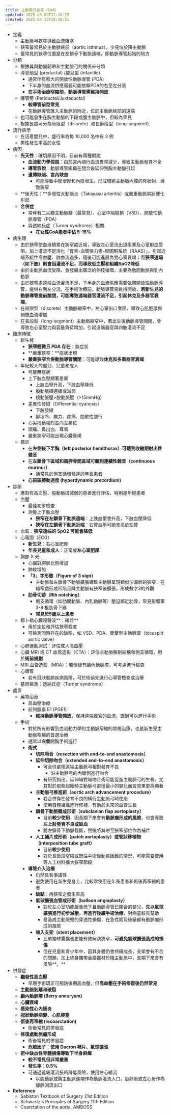 ```yaml
---
title: 主動脈弓狹窄（CoA）
updated: 2025-05-09T17:18:15
created: 2025-04-13T18:18:51
---
```


- 定義
  - 主動脈弓狹窄導致血流阻塞
  - 狹窄最常見於主動脈峽部（aortic isthmus），少見位於降主動脈
  - 最常見的狹窄位置是在左鎖骨下動脈遠端，即動脈導管起始的地方
- 分類
  - 根據其與動脈韌帶和主動脈弓的關係來分類
  - 導管前型 (preductal) /嬰兒型 (Infantile)
    - 通常伴有較大的開放性動脈導管 (PDA)
    - 下半身的血流供應需要可能依賴PDA的右至左分流
    - **在手術治療窄縮前，動脈導管需維持開放**
  - 導管旁 (Periductal/Juxtaductal)
    - **較導管前型常見**
    - 在動脈導管匯入主動脈的附近，位於主動脈峽部的遠端
  - 也可能發生在胸主動脈的下段或腹主動脈中，但較為罕見
  - 根據長度可分為局限型（discrete）和長節段型（long-segment）
- 流行病學
  - 在活產嬰兒中，盛行率為每 10,000 名中有 3 例
  - 男性發生率高於女性
- 病因
  - **先天性**：確切原因不明，目前有兩種假說
    - **血流動力學假說**：由於宮內順行血流異常減少，導致主動脈發育不全
    - **導管假說**：動脈導管組織在閉合後延伸到胸主動脈引起
    - **遺傳缺陷、宮內缺血**
      - 可能導致中膜增厚和內膜增生，形成環繞主動脈內腔的脊狀物，導致狹窄
  - **後天性：**多發性大動脈炎（Takayasu arteritis）或嚴重動脈粥狀硬化引起
  - **合併症**
    - 常伴有二尖瓣主動脈瓣（最常見）、心室中隔缺損（VSD）、開放性動脈導管（PDA）
    - 與透納氏症（Turner syndrome）相關
      - **在女性CoA患者中佔 5-15%**
- 病生理
  - 由於狹窄使血液積累在狹窄處近端，導致左心室流出道阻塞及心室射血受阻，加上灌流不足活化「腎素-血管張力素-醛固酮系統（RAAS）」，引起近端系統性高血壓、肺血流過多，隨後可能進展為雙心室衰竭；而**狹窄遠端（如下肢）則會因灌流不足，而導致低血壓和組織SpO2降低**
  - 由於主動脈血流受阻，會發展出廣泛的側枝循環，主要為肋間動脈與乳內動脈
  - 由於狹窄處遠端血流灌流不足，下半身的血液供應需要依賴開放性動脈導管，提供右到左分流。在手術治療前，動脈導管需維持開放，**若新生兒的動脈導管提前關閉，可能導致遠端器官灌流不足，引起休克及多器官衰竭**。
  - 在局限型（discrete）主動脈縮窄中，左心室出口受阻，導致心肌肥厚與側枝血流增加
  - 在長段型（long-segment）主動脈縮窄中，若出生後動脈導管關閉，會導致左心室壓力與容量負荷增加，引起遠端器官與四肢灌流不足
- 臨床特徵
  - 新生兒
    - **狹窄輕微且 PDA 存在**：無症狀
    - **嚴重狹窄：**症狀出現
    - **嚴重狹窄合併動脈導管關閉**：可能導致**休克和多重器官衰竭**
  - 年紀較大的嬰兒、兒童和成人
    - 可能無症狀
    - 上下肢血壓顯著差異
      - 上肢血壓升高，下肢血壓降低
      - 股動脈搏遲緩或減弱
      - 橈動脈壓\>股動脈壓（\>15mmHg）
    - 差異性發紺（Differential cyanosis）
      - 下肢發紺
      - 腳冰冷、無力、疼痛、間歇性跛行
    - 心尖搏動強烈並向左移位
    - 頭痛、鼻出血、耳鳴
    - 嚴重狹窄可能出現心臟衰竭
  - 聽診
    - 在**左側後下半胸（left posterior hemithorax）可聽到收縮期射出性雜音**
    - 在**左鎖骨下區域和肩胛骨間區域可聽到連續性雜音（continuous murmur）**
      - 通常見於側支循環發達的年長患者
    - **心前區搏動過度 (hyperdynamic precordium)**
- 診斷
  - 應對有高血壓、股動脈搏減弱的患者進行評估，特別是年輕患者
  - 血壓
    - 最佳初步檢查
    - 測量上下肢血壓
      - **狹窄在左鎖骨下動脈遠端**：上肢血壓會升高，下肢血壓降低
      - **狹窄在左鎖骨下動脈近端**：右臂血壓可能會高於左臂
  - 血氧：**狹窄遠端的 SpO2 可能會降低**
  - 心電圖（ECG）
    - **新生兒**：右心室肥厚
    - **年長兒童和成人**：正常或**左心室肥厚**
  - 胸部 X 光
    - 心臟對胸廓比例增加
    - 肺紋增加
    - **「3」字形徵（Figure of 3 sign）**
      - 主動脈和左鎖骨下動脈擴張導致主動脈呈現類似沙漏狀的狹窄，在縮窄處形成凹陷且降主動脈有狹窄後擴張，形成數字3的外觀
    - **肋骨切跡（Rib notching）**
      - 側支循環（如肋間動脈、內乳動脈等）壓迫鄰近肋骨，常見影響第 3-8 根肋骨下緣
      - **常見於5歲以上患者**
  - 都卜勒心臟超聲波**：確診**
    - 用於定位和評估狹窄程度
    - 可檢測同時存在的缺陷，如 VSD、PDA、雙葉型主動脈瓣（bicuspid aortic valve）
  - 心肺運動測試：評估成人高血壓
  - 心臟 MRI 或 CT 血管造影（CTA）：評估主動脈解剖結構和側支循環，用於**術前規劃**
  - MRI 血管造影（MRA）：若懷疑有顱內動脈瘤，可考慮進行檢查
  - 心導管
    - 若有冠狀動脈疾病風險，可於術前先進行心導管檢查或治療
  - 基因檢測：透納氏症（Turner syndrome）
- 處置
  - 藥物治療
    - 高血壓治療
    - 前列腺素 E1 (PGE1)
      - **維持動脈導管開放**，保持遠端器官的血流，直到可以進行手術
  - 手術
    - 對於所有影響到血流動力學的主動脈窄縮的常規治療，也是新生兒主動脈窄縮的首選治療
    - 通常以**左側**開胸手術進行
    - **術式**
      - **切除吻合（resection with end-to-end anastomosis）**
      - **延伸切除吻合（extended end-to-end anastomosis）**
        - 可合併處理遠端主動脈弓相對發育不良
          - 沿主動脈弓的內彎側進行吻合
        - 有研究指出，延伸端對端吻合術可能促進主動脈弓的生長，尤其對於那些起始時主動脈弓直徑最小的嬰兒而言效果更為顯著
      - **主動脈弓推進術（aortic arch advancement procedure）**
        - 若合併存在發育不良的橫行主動脈弓時使用
        - 使用自體組織進行修補，有助於未來的血管生長
      - **鎖骨下動脈瓣成形術（subclavian flap aortoplasty）**
        - 目前**較少使用**，因長期下來會有**動脈瘤形成的風險**，也會導致**左上肢發育不良或缺血**
        - 將左鎖骨下動脈截斷，然後將其帶至狹窄部位作為補片
      - **人工補片成形術（patch aortoplasty）或管狀移植物（interposition tube graft）**
        - 目前**較少使用**
        - 對於長節段窄縮或既往手術後動員困難的情況，可能需要使用等人工材料擴大狹窄節段
    - **導管介入治療**
      - 仍然具有爭議性
      - 避免使用在新生兒身上，比較常使用在年長患者和術後再窄縮的患者
      - **缺點**：再狹窄之發生率高
      - **氣球擴張血管成形術（balloon angioplasty）**
        - 對於左心室功能嚴重低下且動脈導管已閉合的嬰兒，**先以氣球擴張進行初步減壓，再進行後續手術治療**，對病童較有幫助
        - 易造成主動脈壁的穿透性損傷，在急性期及後續都有動脈瘤形成的風險
      - **植入支架（stent placement）**
        - 比單獨球囊擴張更能有效解決狹窄，**可避免氣球擴張造成的損傷**
        - 但在兒童和青少年中，因其身體仍會持續成長，支架會有不合的問題，加上終身攜帶金屬器材於降主動脈中，長期下來會有風險**。**
- 併發症
  - **繼發性高血壓**
    - 早期手術矯正可預防後期高血壓，但**高血壓在手術修復後仍然常見**
  - **主動脈剝離和破裂**
  - **顱內動脈瘤 (Berry aneurysm)**
  - **心臟衰竭**
  - **感染性心內膜炎**
  - **冠狀動脈病變、心肌梗塞**
  - **術後再窄縮 (recoarctation)**
    - 術後常見的併發症
  - **修復處動脈瘤形成**
    - 術後常見的併發症
    - **危險因子**：**使用 Dacron 補片、氣球擴張**
  - **術中缺血性脊髓損傷導致下半身麻痺**
    - **較不常見但非常嚴重**
    - **發生率**：**0.5%**
    - 可通過遠端灌流技術降低風險，使用左心繞流
      - 以股動脈或胸主動脈遠端作為動脈灌流入口，股靜脈或左心房作為靜脈回流出口
- **Reference**
  - Sabiston Textbook of Surgery 21st Edition
  - Schwartz's Principles of Surgery 11th Edition
  - Coarctation of the aorta, AMBOSS

